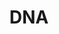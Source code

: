 ---
layout: "layouts/frontpage.njk"
title: "DNA"
description: Beskrivelse af hvad siden handler om.
eleventyNavigation:
  title: DNA
  order: 1
---